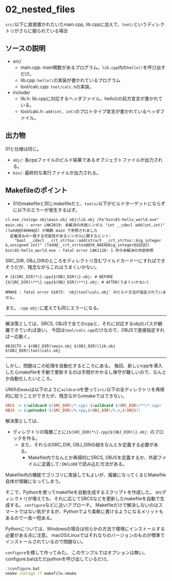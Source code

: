 # 02_nested_files

`src/`以下に直接置かれたいたmain.cpp, lib.cppに加えて、`tool/`というディレクトリがさらに掘られている場合

## ソースの説明

- src/
  - main.cpp: main関数があるプログラム。`lib.cpp`内の`hello()`を呼び出すだけ。
  - lib.cpp: `hello()`の実装が書かれているプログラム
  - tool/calc.cpp: `tool/calc.h`の実装。
- include/
  - lib.h: lib.cppに対応するヘッダファイル。hello()の前方宣言が書かれている。
  - tool/calc.h: `add(int, int)`のプロトタイプ宣言が書かれているヘッダファイル。

## 出力物

01と仕様は同じ。

- `obj/`: 各cppファイルのビルド結果であるオブジェクトファイルが出力される。
- `bin/`: 最終的な実行ファイルが出力される。

## Makefileのポイント

- 01のmakefileと同じmakefileだと、`tools/`以下がビルドターゲットにならずに以下のエラーが発生するはず。

```
cl.exe /nologo obj\main.obj obj\lib.obj /Fe"bin\01-hello_world.exe"
main.obj : error LNK2019: 未解決の外部シンボル "int __cdecl add(int,int)" (?add@@YAHHH@Z) が関数 main で参照されました
  定義済みの一致する可能性があるシンボルに関するヒント:
    "bool __cdecl __crt_strtox::add(struct __crt_strtox::big_integer &,unsigned int)" (?add@__crt_strtox@@YA_NAEAUbig_integer@1@I@Z)
bin\01-hello_world.exe : fatal error LNK1120: 1 件の未解決の外部参照
```

SRC_DIR, OBJ_DIRのところをディレクトリ含むワイルドカード`**`にすればできそうだが、残念ながらこれはうまくいかない。
```
# {$(SRC_DIR)*\}.cpp{$(OBJ_DIR)\}.obj: # BEFORE
{$(SRC_DIR)\**\}.cpp{$(OBJ_DIR)\**\}.obj: # AFTER(うまくいかない)

NMAKE : fatal error U1073: 'obj\tool\calc.obj' のビルド方法が指定されていません。
```

また、`.cpp.obj:`に変えても同じエラーになる。

---

解決策としては、SRCS, OBJSで全てのcppと、それに対応するobjのパスが網羅できていれば良い。
今回は`tool/calc.cpp`だけなので、OBJSで直接指定すれば一応動く。

```
OBJECTS = $(OBJ_DIR)\main.obj $(OBJ_DIR)\lib.obj $(OBJ_DIR)\tool\calc.obj
```

---

しかし、問題はこの処理を自動化するところにある。
毎回、新しいcppを導入したらmakefileを手動で更新するのは手間がかかるし保守が難しいので、なんとか自動化したいところ。

UNIXの`make`は以下のように`wildcard`を使って`src/`以下の全ディレクトリを再帰的に拾うことができたが、残念ながらnmakeではできない。

```makefile
SRCS := $(wildcard $(SRC_DIR)/*.cpp) $(wildcard $(SRC_DIR)/**/*.cpp)
OBJS := $(patsubst $(SRC_DIR)/%.cpp,$(OBJ_DIR)/%.o,$(SRCS))
```

解決策としては、

- ディレクトリの階層ごとに`{$(SRC_DIR)*\}.cpp{$(OBJ_DIR)\}.obj:` のブロックを作る。
  - また、それらのSRC_DIR, OBJ_DIRの組をなんとか定義する必要がある。
    - Makefile内でなんとか再帰的にSRCS, OBJSを定義するか、外部ファイルに定義して`!INCLUDE`で読み込む方法がある。

Makefile内の機能でゴリゴリに実装してもよいが、複雑になってくるとMakefile自体が煩雑になってしまう。

そこで、Pythonを使ってmakefileを自動生成するスクリプトを作成した。
srcディレクトリが増えても、それに応じてSRCSなどを更新したmakefileを自動で生成する。
`configure`などに近いアプローチ。
Makefileだけで解決しないのはスマートではない気がするが、Pythonでより柔軟に書けるようになるメリットもあるので一長一短ある。

Pythonについては、Windowsの場合は何らかの方法で環境にインストールする必要がある点に注意。
macOS/Linuxではそれなりのバージョンのものが標準でインストールされているので問題ない。

`configure`を模して作ってみた。
このサンプルではオプションは無い。
configure.batはただpythonを呼び出しているだけ。

```cmd
.\configure.bat
nmake /nologo /f makefile.nmake
```
